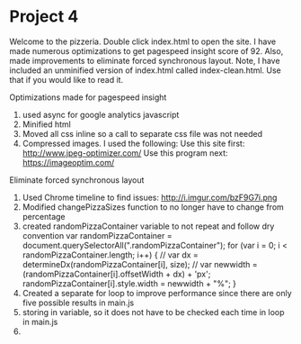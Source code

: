 Project 4
===============================

Welcome to the pizzeria. Double click index.html to open the site. I have made numerous optimizations to get pagespeed insight score of 92. Also, made improvements to eliminate forced synchronous layout. Note, I have included an unminified version of index.html called index-clean.html. Use that if you would like to read it.

Optimizations made for pagespeed insight
1. used async for google analytics javascript
2. Minified html
3. Moved all css inline so a call to separate css file was not needed
4. Compressed images. I used the following:
	Use this site first: http://www.jpeg-optimizer.com/
	Use this program next: https://imageoptim.com/


Eliminate forced synchronous layout
1. Used Chrome timeline to find issues: http://i.imgur.com/bzF9G7i.png
2. Modified changePizzaSizes function to no longer have to change from percentage
3. created randomPizzaContainer variable to not repeat and follow dry convention
      var randomPizzaContainer = document.querySelectorAll(".randomPizzaContainer");
    for (var i = 0; i < randomPizzaContainer.length; i++) {
      // var dx = determineDx(randomPizzaContainer[i], size);
      // var newwidth = (randomPizzaContainer[i].offsetWidth + dx) + 'px';
      randomPizzaContainer[i].style.width = newwidth + "%";
    }
4. Created a separate for loop to improve performance since there are only five possible results in main.js
5. storing in variable, so it does not have to be checked each time in loop in main.js
6. 

